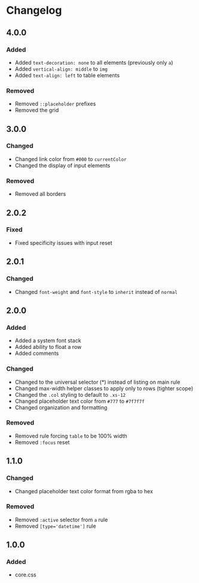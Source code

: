 # Changelog

## 4.0.0

### Added

* Added `text-decoration: none` to all elements (previously only `a`)
* Added `vertical-align: middle` to `img`
* Added `text-align: left` to table elements

### Removed

* Removed `::placeholder` prefixes
* Removed the grid

## 3.0.0

### Changed

* Changed link color from `#000` to `currentColor`
* Changed the display of input elements

### Removed

* Removed all borders

## 2.0.2

### Fixed

* Fixed specificity issues with input reset

## 2.0.1

### Changed

* Changed `font-weight` and `font-style` to `inherit` instead of `normal`

## 2.0.0

### Added

* Added a system font stack
* Added ability to float a row
* Added comments

### Changed

* Changed to the universal selector (*) instead of listing on main rule
* Changed max-width helper classes to apply only to rows (tighter scope)
* Changed the `.col` styling to default to `.xs-12`
* Changed placeholder text color from `#777` to `#7f7f7f`
* Changed organization and formatting

### Removed

* Removed rule forcing `table` to be 100% width
* Removed `:focus` reset

## 1.1.0

### Changed

* Changed placeholder text color format from rgba to hex

### Removed

* Removed `:active` selector from `a` rule
* Removed `[type='datetime']` rule

## 1.0.0

### Added

* core.css
